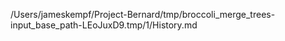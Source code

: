 /Users/jameskempf/Project-Bernard/tmp/broccoli_merge_trees-input_base_path-LEoJuxD9.tmp/1/History.md